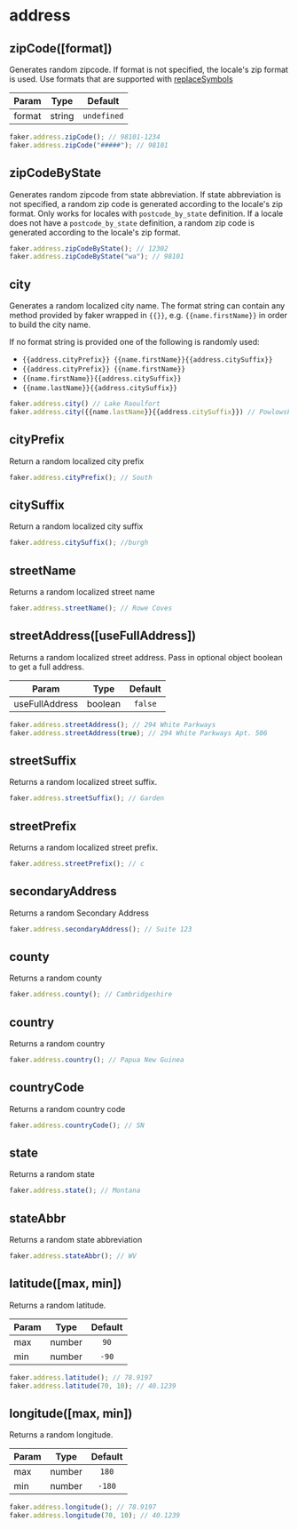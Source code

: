 # address

## zipCode([format])

Generates random zipcode. If format is not specified, the locale's zip format is used. Use formats that are supported with [replaceSymbols](/docs/helpers.md#replacesymbols-format)


| Param  | Type   |   Default   |
| ------ | ------ | :---------: |
| format | string | `undefined` |


```js
faker.address.zipCode(); // 98101-1234
faker.address.zipCode("#####"); // 98101
```

## zipCodeByState <Badge text="5.0.0+" type="tip" vertical="middle"/>

Generates random zipcode from state abbreviation. If state abbreviation is not specified, a random zip code is generated according to the locale's zip format. Only works for locales with `postcode_by_state` definition. If a locale does not have a `postcode_by_state` definition, a random zip code is generated according to the locale's zip format.

```js
faker.address.zipCodeByState(); // 12302
faker.address.zipCodeByState("wa"); // 98101
```

## city


Generates a random localized city name. The format string can contain any method provided by faker wrapped in `{{}}`, e.g. `{{name.firstName}}` in order to build the city name.


If no format string is provided one of the following is randomly used:

- `{{address.cityPrefix}} {{name.firstName}}{{address.citySuffix}}`
- `{{address.cityPrefix}} {{name.firstName}}`
- `{{name.firstName}}{{address.citySuffix}}`
- `{{name.lastName}}{{address.citySuffix}}`


```js
faker.address.city() // Lake Raoulfort
faker.address.city({{name.lastName}}{{address.citySuffix}}) // Powlowski port
```

## cityPrefix

Return a random localized city prefix

```js
faker.address.cityPrefix(); // South
```

## citySuffix

Return a random localized city suffix

```js
faker.address.citySuffix(); //burgh
```

## streetName

Returns a random localized street name

```js
faker.address.streetName(); // Rowe Coves
```

## streetAddress([useFullAddress])

Returns a random localized street address. Pass in optional object boolean to get a full address.


| Param          | Type    | Default |
| -------------- | ------- | :-----: |
| useFullAddress | boolean | `false` |


```js
faker.address.streetAddress(); // 294 White Parkways
faker.address.streetAddress(true); // 294 White Parkways Apt. 506
```

## streetSuffix

Returns a random localized street suffix.

```js
faker.address.streetSuffix(); // Garden
```

## streetPrefix

Returns a random localized street prefix.

```js
faker.address.streetPrefix(); // c
```

## secondaryAddress

Returns a random Secondary Address

```js
faker.address.secondaryAddress(); // Suite 123
```

## county

Returns a random county

```js
faker.address.county(); // Cambridgeshire
```

## country

Returns a random country

```js
faker.address.country(); // Papua New Guinea
```

## countryCode

Returns a random country code

```js
faker.address.countryCode(); // SN
```

## state

Returns a random state

```js
faker.address.state(); // Montana
```

## stateAbbr

Returns a random state abbreviation

```js
faker.address.stateAbbr(); // WV
```

## latitude([max, min])

Returns a random latitude.


| Param | Type   | Default |
| ----- | ------ | :-----: |
| max   | number |  `90`   |
| min   | number |  `-90`  |


```js
faker.address.latitude(); // 78.9197
faker.address.latitude(70, 10); // 40.1239
```

## longitude([max, min])

Returns a random longitude.


| Param | Type   | Default |
| ----- | ------ | :-----: |
| max   | number |  `180`  |
| min   | number | `-180`  |


```js
faker.address.longitude(); // 78.9197
faker.address.longitude(70, 10); // 40.1239
```
